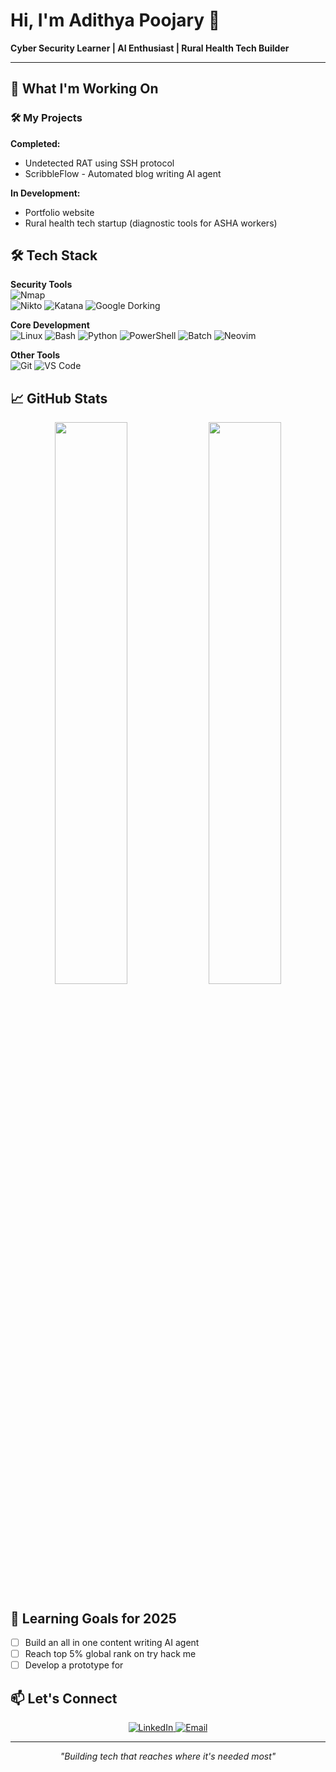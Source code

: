 # Hi, I'm Adithya Poojary 👋

**Cyber Security Learner | AI Enthusiast | Rural Health Tech Builder**

---

## 🔭 What I'm Working On
 
### 🛠️ My Projects

**Completed:**
- Undetected RAT using SSH protocol
- ScribbleFlow - Automated blog writing AI agent

**In Development:**
- Portfolio website
- Rural health tech startup (diagnostic tools for ASHA workers)


## 🛠️ Tech Stack

**Security Tools**  
![Nmap](https://img.shields.io/badge/Nmap-004170?style=flat&logo=data:image/svg+xml;base64,PHN2ZyB3aWR0aD0iMjAiIGhlaWdodD0iMjAiIHZpZXdCb3g9IjAgMCAxNzYgMTc2IiBmaWxsPSJub25lIiB4bWxucz0iaHR0cDovL3d3dy53My5vcmcvMjAwMC9zdmciPgogICAgPHJlY3Qgd2lkdGg9IjE3NiIgaGVpZ2h0PSIxNzYiIGZpbGw9IiMwMDQxNzAiIC8+CiAgICA8dGV4dCB4PSI0OCIgeT0iOTQiIGZpbGw9IndoaXRlIiBmb250LXNpemU9IjM2IiBmb250LWZhbWlseT0iQ29uc29sYVNpbm0iPk4mbWFxdDtBTTwvdGV4dD4KPC9zdmc+)  
![Nikto](https://img.shields.io/badge/Nikto-111111?style=flat&logo=apache&logoColor=white)
![Katana](https://img.shields.io/badge/Katana-880808?style=flat&logoColor=white)
![Google Dorking](https://img.shields.io/badge/Google%20Dorking-black?style=flat&logo=google&logoColor=white)


**Core Development**  
![Linux](https://img.shields.io/badge/Linux-FCC624?style=flat&logo=linux&logoColor=black)
![Bash](https://img.shields.io/badge/Bash-4EAA25?style=flat&logo=gnubash&logoColor=white)
![Python](https://img.shields.io/badge/Python-3776AB?style=flat&logo=python&logoColor=white)
![PowerShell](https://img.shields.io/badge/Powershell-5391FE?style=flat&logo=powershell&logoColor=white)
![Batch](https://img.shields.io/badge/Batch-1C1C1C?style=flat&logo=windows&logoColor=white)
![Neovim](https://img.shields.io/badge/Neovim-57A143?style=flat&logo=neovim&logoColor=white)

**Other Tools**  
![Git](https://img.shields.io/badge/Git-F05032?style=flat&logo=git&logoColor=white)
![VS Code](https://img.shields.io/badge/VSCode-007ACC?style=flat&logo=visual-studio-code&logoColor=white)

## 📈 GitHub Stats

<p align="center">
  <img width="48%" src="https://github-readme-stats.vercel.app/api?username=NullSecurity01&show_icons=true&theme=dark&hide_border=true" />
  <img width="48%" src="https://github-readme-stats.vercel.app/api/top-langs/?username=NullSecurity01&layout=compact&theme=dark&hide_border=true" />
</p>

## 🌱 Learning Goals for 2025
- [ ] Build an all in one content writing AI agent
- [ ] Reach top 5% global rank on try hack me
- [ ] Develop a prototype for 

## 📫 Let's Connect
<p align="center">
  <a href="https://www.linkedin.com/in/adithya-poojary-1771b9331">
    <img src="https://img.shields.io/badge/LinkedIn-Connect-blue?style=for-the-badge&logo=linkedin" alt="LinkedIn"/>
  </a>
  <a href="mailto:thisisadithya07@gmail.com">
    <img src="https://img.shields.io/badge/Email-Reach%20Out-red?style=for-the-badge&logo=gmail" alt="Email"/>
  </a>
</p>

---

<p align="center">
  <em>"Building tech that reaches where it's needed most"</em>
</p>
